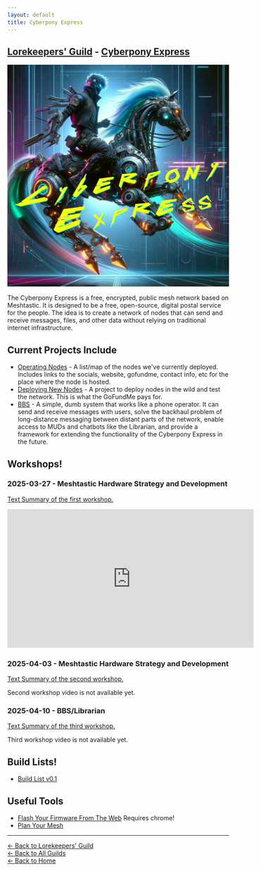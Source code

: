 ```yaml
---
layout: default
title: Cyberpony Express
---
```


## [Lorekeepers' Guild](/guilds/lorekeepers/) - [Cyberpony Express](/guilds/lorekeepers/cyberpony-express/)

<img src="/assets/images/cyberpony-express.jpg" alt="The Cyberpony Express" class="photo">

The Cyberpony Express is a free, encrypted, public mesh network based on Meshtastic. It is designed to be a free, open-source, digital postal service for the people. The idea is to create a network of nodes that can send and receive messages, files, and other data without relying on traditional internet infrastructure.


## Current Projects Include

- [Operating Nodes](/guilds/lorekeepers/cyberpony-express/nodes/) - A list/map of the nodes we've currently deployed. Includes links to the socials, website, gofundme, contact info, etc for the place where the node is hosted.
- [Deploying New Nodes](https://forms.gle/UZgQiUNzm8q1dmNfA) - A project to deploy nodes in the wild and test the network. This is what the GoFundMe pays for.
- [BBS](/guilds/lorekeepers/cyberpony-express/bbs/) - A simple, dumb system that works like a phone operator. It can send and receive messages with users, solve the backhaul problem of long-distance messaging between distant parts of the network, enable access to MUDs and chatbots like the Librarian, and provide a framework for extending the functionality of the Cyberpony Express in the future.


## Workshops!


### 2025-03-27 - Meshtastic Hardware Strategy and Development 

[Text Summary of the first workshop.](/blog/2025-03-19/)  

<iframe width="560" height="315" src="https://www.youtube.com/embed/1Sw1WCDngTA?si=2bLo_iF1MKjQO0kG" title="YouTube video player" frameborder="0" allow="accelerometer; autoplay; clipboard-write; encrypted-media; gyroscope; picture-in-picture; web-share" referrerpolicy="strict-origin-when-cross-origin" allowfullscreen></iframe>



### 2025-04-03 - Meshtastic Hardware Strategy and Development

[Text Summary of the second workshop.](/blog/2025-04-03/)

Second workshop video is not available yet.



### 2025-04-10 - BBS/Librarian

[Text Summary of the third workshop.](/blog/2025-04-10/)

Third workshop video is not available yet.



## Build Lists!

- [Build List v0.1](/guilds/lorekeepers/cyberpony-express/build-list-v0.1)


## Useful Tools

- [Flash Your Firmware From The Web](https://flasher.meshtastic.org/) Requires chrome!
- [Plan Your Mesh](https://site.meshtastic.org/)


---

[← Back to Lorekeepers' Guild](/guilds/lorekeepers)  
[← Back to All Guilds](/guilds/)  
[← Back to Home](/)
